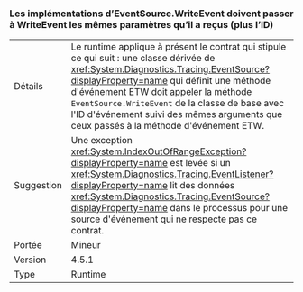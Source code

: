### <a name="eventsourcewriteevent-impls-must-pass-writeevent-the-same-parameters-that-it-received-plus-id"></a>Les implémentations d’EventSource.WriteEvent doivent passer à WriteEvent les mêmes paramètres qu’il a reçus (plus l’ID)

|   |   |
|---|---|
|Détails|Le runtime applique à présent le contrat qui stipule ce qui suit : une classe dérivée de <xref:System.Diagnostics.Tracing.EventSource?displayProperty=name> qui définit une méthode d'événement ETW doit appeler la méthode <code>EventSource.WriteEvent</code> de la classe de base avec l'ID d'événement suivi des mêmes arguments que ceux passés à la méthode d'événement ETW.|
|Suggestion|Une exception <xref:System.IndexOutOfRangeException?displayProperty=name> est levée si un <xref:System.Diagnostics.Tracing.EventListener?displayProperty=name> lit des données <xref:System.Diagnostics.Tracing.EventSource?displayProperty=name> dans le processus pour une source d'événement qui ne respecte pas ce contrat.|
|Portée|Mineur|
|Version|4.5.1|
|Type|Runtime|

